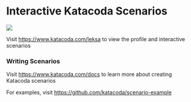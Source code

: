 # Interactive Katacoda Scenarios

[![](http://shields.katacoda.com/katacoda/leksa/count.svg)](https://www.katacoda.com/leksa "Get your profile on Katacoda.com")

Visit https://www.katacoda.com/leksa to view the profile and interactive scenarios

### Writing Scenarios
Visit https://www.katacoda.com/docs to learn more about creating Katacoda scenarios

For examples, visit https://github.com/katacoda/scenario-example
